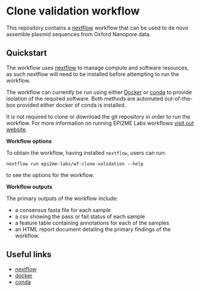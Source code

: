 # Clone validation workflow

This repository contains a [nextflow](https://www.nextflow.io/) workflow
that can be used to de novo assemble plasmid sequences from Oxford Nanopore data.

## Quickstart

The workflow uses [nextflow](https://www.nextflow.io/) to manage compute and 
software resources, as such nextflow will need to be installed before attempting
to run the workflow.

The workflow can currently be run using either
[Docker](https://www.docker.com/products/docker-desktop) or
[conda](https://docs.conda.io/en/latest/miniconda.html) to provide isolation of
the required software. Both methods are automated out-of-the-box provided
either docker of conda is installed.

It is not required to clone or download the git repository in order to run the workflow.
For more information on running EPI2ME Labs workflows [visit out website](https://labs.epi2me.io/wfindex).

**Workflow options**

To obtain the workflow, having installed `nextflow`, users can run:

```
nextflow run epi2me-labs/wf-clone-validation --help
```

to see the options for the workflow.

**Workflow outputs**

The primary outputs of the workflow include:

* a consensus fasta file for each sample
* a csv showing the pass or fail status of each sample
* a feature table containing annotations for each of the samples
* an HTML report document detailing the primary findings of the workflow.

## Useful links

* [nextflow](https://www.nextflow.io/)
* [docker](https://www.docker.com/products/docker-desktop)
* [conda](https://docs.conda.io/en/latest/miniconda.html)
